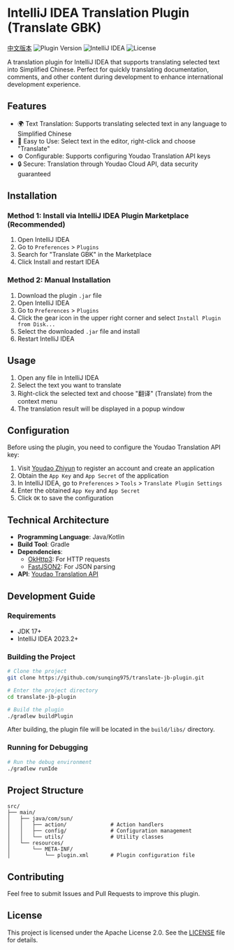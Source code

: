 # IntelliJ IDEA Translation Plugin (Translate GBK)

[中文版本](README_CN.md)
![Plugin Version](https://img.shields.io/badge/version-1.0--SNAPSHOT-blue)
![IntelliJ IDEA](https://img.shields.io/badge/IntelliJ%20IDEA-232%2B-orange)
![License](https://img.shields.io/badge/license-Apache%202.0-green)

A translation plugin for IntelliJ IDEA that supports translating selected text into Simplified Chinese. Perfect for quickly translating documentation, comments, and other content during development to enhance international development experience.

## Features

- 🌍 Text Translation: Supports translating selected text in any language to Simplified Chinese
- 🔧 Easy to Use: Select text in the editor, right-click and choose "Translate"
- ⚙️ Configurable: Supports configuring Youdao Translation API keys
- 🔒 Secure: Translation through Youdao Cloud API, data security guaranteed

## Installation

### Method 1: Install via IntelliJ IDEA Plugin Marketplace (Recommended)
1. Open IntelliJ IDEA
2. Go to `Preferences` > `Plugins`
3. Search for "Translate GBK" in the Marketplace
4. Click Install and restart IDEA

### Method 2: Manual Installation
1. Download the plugin `.jar` file
2. Open IntelliJ IDEA
3. Go to `Preferences` > `Plugins`
4. Click the gear icon in the upper right corner and select `Install Plugin from Disk...`
5. Select the downloaded `.jar` file and install
6. Restart IntelliJ IDEA

## Usage

1. Open any file in IntelliJ IDEA
2. Select the text you want to translate
3. Right-click the selected text and choose "翻译" (Translate) from the context menu
4. The translation result will be displayed in a popup window

## Configuration

Before using the plugin, you need to configure the Youdao Translation API key:

1. Visit [Youdao Zhiyun](https://ai.youdao.com/) to register an account and create an application
2. Obtain the `App Key` and `App Secret` of the application
3. In IntelliJ IDEA, go to `Preferences` > `Tools` > `Translate Plugin Settings`
4. Enter the obtained `App Key` and `App Secret`
5. Click `OK` to save the configuration

## Technical Architecture

- **Programming Language**: Java/Kotlin
- **Build Tool**: Gradle
- **Dependencies**:
  - [OkHttp3](https://square.github.io/okhttp/): For HTTP requests
  - [FastJSON2](https://github.com/alibaba/fastjson2): For JSON parsing
- **API**: [Youdao Translation API](https://ai.youdao.com/product-fanyi-text.s)

## Development Guide

### Requirements

- JDK 17+
- IntelliJ IDEA 2023.2+

### Building the Project

```bash
# Clone the project
git clone https://github.com/sunqing975/translate-jb-plugin.git

# Enter the project directory
cd translate-jb-plugin

# Build the plugin
./gradlew buildPlugin
```

After building, the plugin file will be located in the `build/libs/` directory.

### Running for Debugging

```bash
# Run the debug environment
./gradlew runIde
```

## Project Structure

```
src/
├── main/
│   ├── java/com/sun/
│   │   ├── action/              # Action handlers
│   │   ├── config/              # Configuration management
│   │   └── utils/               # Utility classes
│   └── resources/
│       └── META-INF/
│           └── plugin.xml       # Plugin configuration file
```

## Contributing

Feel free to submit Issues and Pull Requests to improve this plugin.

## License

This project is licensed under the Apache License 2.0. See the [LICENSE](LICENSE) file for details.